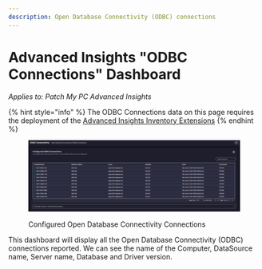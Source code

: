 ```yaml
---
description: Open Database Connectivity (ODBC) connections
---
```


# Advanced Insights "ODBC Connections" Dashboard

_Applies to: Patch My PC Advanced Insights_

{% hint style="info" %}
The ODBC Connections data on this page requires the deployment of the  [Advanced Insights Inventory Extensions](../../advanced-insights-inventory-extensions/)
{% endhint %}



<figure><img src="../../../_images/gitbook/image (2160).png" alt=""><figcaption><p>Configured Open Database Connectivity Connections</p></figcaption></figure>

This dashboard will display all the Open Database Connectivity (ODBC) connections reported.  We can see the name of the Computer, DataSource name, Server name, Database and Driver version.

